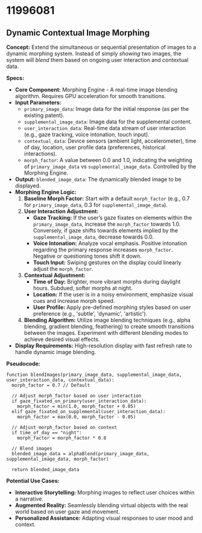 # 11996081

## Dynamic Contextual Image Morphing

**Concept:** Extend the simultaneous or sequential presentation of images to a dynamic morphing system. Instead of simply *showing* two images, the system will *blend* them based on ongoing user interaction and contextual data.

**Specs:**

*   **Core Component:** Morphing Engine - A real-time image blending algorithm. Requires GPU acceleration for smooth transitions.
*   **Input Parameters:**
    *   `primary_image_data`: Image data for the initial response (as per the existing patent).
    *   `supplemental_image_data`: Image data for the supplemental content.
    *   `user_interaction_data`: Real-time data stream of user interaction (e.g., gaze tracking, voice intonation, touch input).
    *   `contextual_data`: Device sensors (ambient light, accelerometer), time of day, location, user profile data (preferences, historical interactions).
    *   `morph_factor`: A value between 0.0 and 1.0, indicating the weighting of `primary_image_data` vs `supplemental_image_data`. Controlled by the Morphing Engine.
*   **Output:** `blended_image_data`:  The dynamically blended image to be displayed.
*   **Morphing Engine Logic:**
    1.  **Baseline Morph Factor:** Start with a default `morph_factor` (e.g., 0.7 for `primary_image_data`, 0.3 for `supplemental_image_data`).
    2.  **User Interaction Adjustment:**
        *   **Gaze Tracking:** If the user’s gaze fixates on elements within the `primary_image_data`, increase the `morph_factor` towards 1.0. Conversely, if gaze shifts towards elements implied by the `supplemental_image_data`, decrease towards 0.0.
        *   **Voice Intonation:** Analyze vocal emphasis. Positive intonation regarding the primary response increases `morph_factor`. Negative or questioning tones shift it down.
        *   **Touch Input:** Swiping gestures on the display could linearly adjust the `morph_factor`.
    3.  **Contextual Adjustment:**
        *   **Time of Day:** Brighter, more vibrant morphs during daylight hours. Subdued, softer morphs at night.
        *   **Location:** If the user is in a noisy environment, emphasize visual cues and increase morph speed.
        *   **User Profile:** Apply pre-defined morphing styles based on user preference (e.g., 'subtle', 'dynamic', 'artistic').
    4.  **Blending Algorithm:** Utilize image blending techniques (e.g., alpha blending, gradient blending, feathering) to create smooth transitions between the images. Experiment with different blending modes to achieve desired visual effects.
*   **Display Requirements:** High-resolution display with fast refresh rate to handle dynamic image blending.

**Pseudocode:**

```
function blendImages(primary_image_data, supplemental_image_data, user_interaction_data, contextual_data):
  morph_factor = 0.7 // Default

  // Adjust morph_factor based on user interaction
  if gaze_fixated_on_primary(user_interaction_data):
    morph_factor = min(1.0, morph_factor + 0.05)
  elif gaze_fixated_on_supplemental(user_interaction_data):
    morph_factor = max(0.0, morph_factor - 0.05)

  // Adjust morph_factor based on context
  if time_of_day == "night":
    morph_factor = morph_factor * 0.8

  // Blend images
  blended_image_data = alphaBlend(primary_image_data, supplemental_image_data, morph_factor)

  return blended_image_data
```

**Potential Use Cases:**

*   **Interactive Storytelling:** Morphing images to reflect user choices within a narrative.
*   **Augmented Reality:** Seamlessly blending virtual objects with the real world based on user gaze and movement.
*   **Personalized Assistance:** Adapting visual responses to user mood and context.
